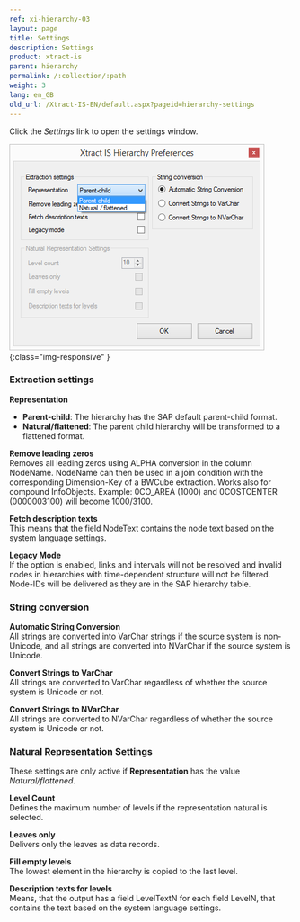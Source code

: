 ```yaml
---
ref: xi-hierarchy-03
layout: page
title: Settings
description: Settings
product: xtract-is
parent: hierarchy
permalink: /:collection/:path
weight: 3
lang: en_GB
old_url: /Xtract-IS-EN/default.aspx?pageid=hierarchy-settings
---
```

Click the *Settings* link to open the settings window.

![XIS_BWHierarchy_settings](/img/content/XIS_BWHierarchy_settings.png){:class="img-responsive" }

### Extraction settings
**Representation**

- **Parent-child**: The hierarchy has the SAP default parent-child format.
- **Natural/flattened**: The parent child hierarchy will be transformed to a flattened format.

**Remove leading zeros**<br>
Removes all leading zeros using ALPHA conversion in the column NodeName. NodeName can then be used in a join condition with the corresponding Dimension-Key of a BWCube extraction.
Works also for compound InfoObjects. Example: 0CO_AREA (1000) and 0COSTCENTER (0000003100) will become 1000/3100.

**Fetch description texts**<br>
This means that the field NodeText contains the node text based on the system language settings. 

**Legacy Mode**<br>
If the option is enabled, links and intervals will not be resolved and invalid nodes in hierarchies with time-dependent structure will not be filtered. Node-IDs will be delivered as they are in the SAP hierarchy table.

### String conversion
**Automatic String Conversion**<br>
All strings are converted into VarChar strings if the source system is non-Unicode, and all strings are converted into NVarChar if the source system is Unicode.

**Convert Strings to VarChar**<br>
All strings are converted to VarChar regardless of whether the source system is Unicode or not.

**Convert Strings to NVarChar**<br>
All strings are converted to NVarChar regardless of whether the source system is Unicode or not.


### Natural Representation Settings
These settings are only active if **Representation** has the value *Natural/flattened*.

**Level Count**<br>
Defines the maximum number of levels if the representation natural is selected.

**Leaves only**<br>
Delivers only the leaves as data records.

**Fill empty levels**<br>
The lowest element in the hierarchy is copied to the last level.

**Description texts for levels**<br>
Means, that the output has a field LevelTextN for each field LevelN, that contains the text based on the system language settings.